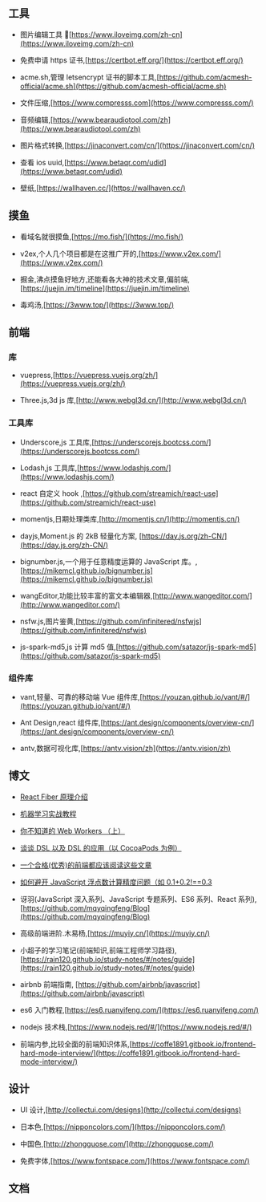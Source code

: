 ## 工具

- 图片编辑工具 🔧[https://www.iloveimg.com/zh-cn](https://www.iloveimg.com/zh-cn)

- 免费申请 https 证书,[https://certbot.eff.org/](https://certbot.eff.org/)

- acme.sh,管理 letsencrypt 证书的脚本工具,[https://github.com/acmesh-official/acme.sh](https://github.com/acmesh-official/acme.sh)

- 文件压缩,[https://www.compresss.com](https://www.compresss.com/)

- 音频编辑,[https://www.bearaudiotool.com/zh](https://www.bearaudiotool.com/zh)

- 图片格式转换,[https://jinaconvert.com/cn/](https://jinaconvert.com/cn/)

- 查看 ios uuid,[https://www.betaqr.com/udid](https://www.betaqr.com/udid)

- 壁纸,[https://wallhaven.cc/](https://wallhaven.cc/)

## 摸鱼

- 看域名就很摸鱼,[https://mo.fish/](https://mo.fish/)

- v2ex,个人几个项目都是在这推广开的,[https://www.v2ex.com/](https://www.v2ex.com/)

- 掘金,沸点摸鱼好地方,还能看各大神的技术文章,偏前端,[https://juejin.im/timeline](https://juejin.im/timeline)

- 毒鸡汤,[https://3www.top/](https://3www.top/)

## 前端

### 库

- vuepress,[https://vuepress.vuejs.org/zh/](https://vuepress.vuejs.org/zh/)

- Three.js,3d js 库,[http://www.webgl3d.cn/](http://www.webgl3d.cn/)

### 工具库

- Underscore,js 工具库,[https://underscorejs.bootcss.com/](https://underscorejs.bootcss.com/)

- Lodash,js 工具库,[https://www.lodashjs.com/](https://www.lodashjs.com/)

- react 自定义 hook ,[https://github.com/streamich/react-use](https://github.com/streamich/react-use)

- momentjs,日期处理类库,[http://momentjs.cn/](http://momentjs.cn/)

- dayjs,Moment.js 的 2kB 轻量化方案, [https://day.js.org/zh-CN/](https://day.js.org/zh-CN/)

- bignumber.js,一个用于任意精度运算的 JavaScript 库。,[https://mikemcl.github.io/bignumber.js](https://mikemcl.github.io/bignumber.js)

- wangEditor,功能比较丰富的富文本编辑器,[http://www.wangeditor.com/](http://www.wangeditor.com/)

- nsfw.js,图片鉴黄,[https://github.com/infinitered/nsfwjs](https://github.com/infinitered/nsfwjs)

- js-spark-md5,js 计算 md5 值,[https://github.com/satazor/js-spark-md5](https://github.com/satazor/js-spark-md5)

### 组件库

- vant,轻量、可靠的移动端 Vue 组件库,[https://youzan.github.io/vant/#/](https://youzan.github.io/vant/#/)

- Ant Design,react 组件库,[https://ant.design/components/overview-cn/](https://ant.design/components/overview-cn/)

- antv,数据可视化库,[https://antv.vision/zh](https://antv.vision/zh)

## 博文

- [React Fiber 原理介绍](https://segmentfault.com/a/1190000018250127?utm_source=tag-newest)

- [机器学习实战教程](https://cuijiahua.com/blog/ml/)

- [你不知道的 Web Workers （上）](https://juejin.im/post/5ef2a554f265da02e47d952b)

- [谈谈 DSL 以及 DSL 的应用（以 CocoaPods 为例）](https://draveness.me/dsl/)

- [一个合格(优秀)的前端都应该阅读这些文章](https://juejin.im/post/5d387f696fb9a07eeb13ea60)

- [如何避开 JavaScript 浮点数计算精度问题（如 0.1+0.2!==0.3](https://wjw465150.github.io/blog/blog/my_data/%E5%BC%80%E5%8F%91/JavaScript/%E5%A6%82%E4%BD%95%E9%81%BF%E5%BC%80JavaScript%E6%B5%AE%E7%82%B9%E6%95%B0%E8%AE%A1%E7%AE%97%E7%B2%BE%E5%BA%A6%E9%97%AE%E9%A2%98.html)

- 讶羽(JavaScript 深入系列、JavaScript 专题系列、ES6 系列、React 系列),[https://github.com/mqyqingfeng/Blog](https://github.com/mqyqingfeng/Blog)

- 高级前端进阶.木易杨,[https://muyiy.cn/](https://muyiy.cn/)

* 小超子的学习笔记(前端知识,前端工程师学习路径),[https://rain120.github.io/study-notes/#/notes/guide](https://rain120.github.io/study-notes/#/notes/guide)

* airbnb 前端指南, [https://github.com/airbnb/javascript](https://github.com/airbnb/javascript)

* es6 入门教程,[https://es6.ruanyifeng.com/](https://es6.ruanyifeng.com/)

* nodejs 技术栈,[https://www.nodejs.red/#/](https://www.nodejs.red/#/)

- 前端内参,比较全面的前端知识体系,[https://coffe1891.gitbook.io/frontend-hard-mode-interview/](https://coffe1891.gitbook.io/frontend-hard-mode-interview/)

## 设计

- UI 设计,[http://collectui.com/designs](http://collectui.com/designs)

- 日本色,[https://nipponcolors.com/](https://nipponcolors.com/)

- 中国色,[http://zhongguose.com/](http://zhongguose.com/)

- 免费字体,[https://www.fontspace.com/](https://www.fontspace.com/)

## 文档
